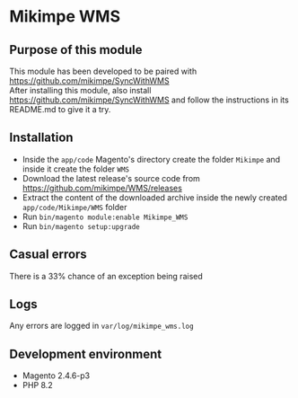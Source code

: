 # Mikimpe WMS

## Purpose of this module
This module has been developed to be paired with https://github.com/mikimpe/SyncWithWMS  
After installing this module, also install https://github.com/mikimpe/SyncWithWMS and follow the instructions in its README.md to give it a try.

## Installation
- Inside the `app/code` Magento's directory create the folder `Mikimpe` and inside it create the folder `WMS`
- Download the latest release's source code from https://github.com/mikimpe/WMS/releases
- Extract the content of the downloaded archive inside the newly created `app/code/Mikimpe/WMS` folder
- Run `bin/magento module:enable Mikimpe_WMS`
- Run `bin/magento setup:upgrade`

## Casual errors
There is a 33% chance of an exception being raised

## Logs
Any errors are logged in `var/log/mikimpe_wms.log`

## Development environment
- Magento 2.4.6-p3
- PHP 8.2
